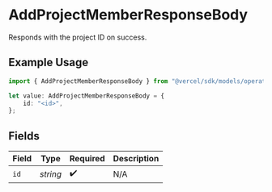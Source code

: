 # AddProjectMemberResponseBody

Responds with the project ID on success.

## Example Usage

```typescript
import { AddProjectMemberResponseBody } from "@vercel/sdk/models/operations";

let value: AddProjectMemberResponseBody = {
    id: "<id>",
};
```

## Fields

| Field              | Type               | Required           | Description        |
| ------------------ | ------------------ | ------------------ | ------------------ |
| `id`               | *string*           | :heavy_check_mark: | N/A                |
